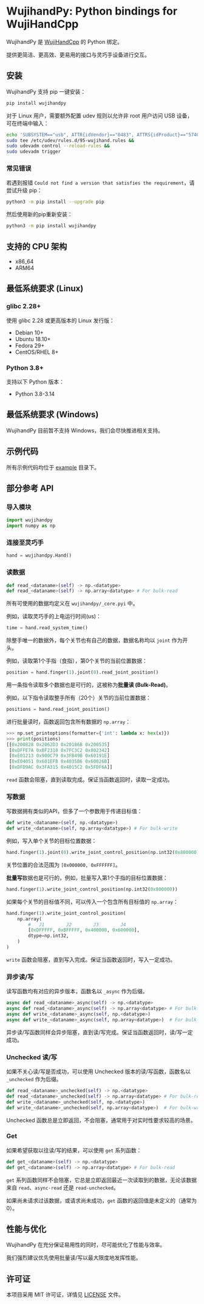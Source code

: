 # WujihandPy: Python bindings for WujiHandCpp

WujihandPy 是 [WujiHandCpp](https://github.com/Wuji-Technology-Co-Ltd/wujihandcpp) 的 Python 绑定。

提供更简洁、更高效、更易用的接口与灵巧手设备进行交互。

## 安装

WujihandPy 支持 pip 一键安装：

```bash
pip install wujihandpy
```

对于 Linux 用户，需要额外配置 udev 规则以允许非 root 用户访问 USB 设备，可在终端中输入：

```bash
echo 'SUBSYSTEM=="usb", ATTR{idVendor}=="0483", ATTRS{idProduct}=="5740", MODE="0666"' |
sudo tee /etc/udev/rules.d/95-wujihand.rules &&
sudo udevadm control --reload-rules &&
sudo udevadm trigger
```

### 常见错误

若遇到报错 `Could not find a version that satisfies the requirement`，请尝试升级 pip：

```bash
python3 -m pip install --upgrade pip
```

然后使用新的pip重新安装：

```bash
python3 -m pip install wujihandpy
```

## 支持的 CPU 架构

- x86_64
- ARM64

## 最低系统要求 (Linux)

### glibc 2.28+

使用 glibc 2.28 或更高版本的 Linux 发行版：
- Debian 10+
- Ubuntu 18.10+
- Fedora 29+
- CentOS/RHEL 8+

### Python 3.8+

支持以下 Python 版本：

- Python 3.8-3.14

## 最低系统要求 (Windows)

WujihandPy 目前暂不支持 Windows，我们会尽快推进相关支持。

## 示例代码

所有示例代码均位于 [example](example) 目录下。

## 部分参考 API

### 导入模块

```python
import wujihandpy
import numpy as np
```

### 连接至灵巧手

```python
hand = wujihandpy.Hand()
```

### 读数据

```python
def read_<dataname>(self) -> np.<datatype>
def read_<dataname>(self) -> np.array<datatype> # For bulk-read
```

所有可使用的数据均定义在 `wujihandpy/_core.pyi` 中。

例如，读取灵巧手的上电运行时间(us)：

```python
time = hand.read_system_time()
```

除整手唯一的数据外，每个关节也有自己的数据，数据名称均以 `joint` 作为开头。

例如，读取第1个手指（食指），第0个关节的当前位置数据：

```python
position = hand.finger(1).joint(0).read_joint_position()
```

用一条指令读取多个数据也是可行的，这被称为**批量读 (Bulk-Read)**。

例如，以下指令读取整手所有（20个）关节的当前位置数据：

```python
positions = hand.read_joint_position()
```

进行批量读时，函数返回包含所有数据的 `np.array`：

```python
>>> np.set_printoptions(formatter={'int': lambda x: hex(x)})
>>> print(positions)
[[0x200828 0x2062D3 0x20186B 0x200535]
 [0xDFFE7A 0xBF2318 0x7FC3C2 0x802342]
 [0xE01213 0x900C79 0x3FB49B 0x60191E]
 [0xE04051 0x601EFB 0x4035B6 0x60026B]
 [0xDFD9AC 0x3FA315 0x4015C2 0x5FDF6A]]
```

`read` 函数会阻塞，直到读取完成。保证当函数返回时，读取一定成功。

### 写数据

写数据拥有类似的API，但多了一个参数用于传递目标值：

```python
def write_<dataname>(self, np.<datatype>)
def write_<dataname>(self, np.array<datatype>) # For bulk-write
```

例如，写入单个关节的目标位置数据：

```python
hand.finger(1).joint(0).write_joint_control_position(np.int32(0x800000))
```

关节位置的合法范围为 `[0x000000, 0xFFFFFF]`。

**批量写**数据也是可行的，例如，批量写入第1个手指的目标位置数据：

```python
hand.finger(1).write_joint_control_position(np.int32(0x800000))
```

如果每个关节的目标值不同，可以传入一个包含所有目标值的 `np.array`：

```python
hand.finger(1).write_joint_control_position(
    np.array(
        #   J1        J2        J3        J4
        [0xDFFFFF, 0xBFFFFF, 0x400000, 0x600000],
        dtype=np.int32,
    )
)
```

`write` 函数会阻塞，直到写入完成。保证当函数返回时，写入一定成功。

### 异步读/写

读写函数均有对应的异步版本，函数名以 `_async` 作为后缀。

``` python
async def read_<dataname>_async(self) -> np.<datatype>
async def read_<dataname>_async(self) -> np.array<datatype> # For bulk-read
async def write_<dataname>_async(self, np.<datatype>)
async def write_<dataname>_async(self, np.array<datatype>)  # For bulk-write
```

异步读/写函数同样会异步阻塞，直到读/写完成。保证当函数返回时，读/写一定成功。

### Unchecked 读/写

如果不关心读/写是否成功，可以使用 Unchecked 版本的读/写函数，函数名以 `_unchecked` 作为后缀。

```python
def read_<dataname>_unchecked(self) -> np.<datatype>
def read_<dataname>_unchecked(self) -> np.array<datatype> # For bulk-read
def write_<dataname>_unchecked(self, np.<datatype>)
def write_<dataname>_unchecked(self, np.array<datatype>)  # For bulk-write
```

Unchecked 函数总是立即返回，不会阻塞，通常用于对实时性要求较高的场景。

### Get

如果希望获取以往读/写的结果，可以使用 `get` 系列函数：

```python
def get_<dataname>(self) -> np.<datatype>
def get_<dataname>(self) -> np.array<datatype> # For bulk-read
```

`get` 系列函数同样不会阻塞，它总是立即返回最近一次读取到的数据，无论该数据来自 `read`、`async-read` 还是 `read-unchecked`。 

如果尚未请求过该数据，或请求尚未成功，`get` 函数的返回值是未定义的（通常为0）。

## 性能与优化

WujihandPy 在充分保证易用性的同时，尽可能优化了性能与效率。

我们强烈建议优先使用批量读/写以最大限度地发挥性能。

## 许可证

本项目采用 MIT 许可证，详情见 [LICENSE](LICENSE) 文件。